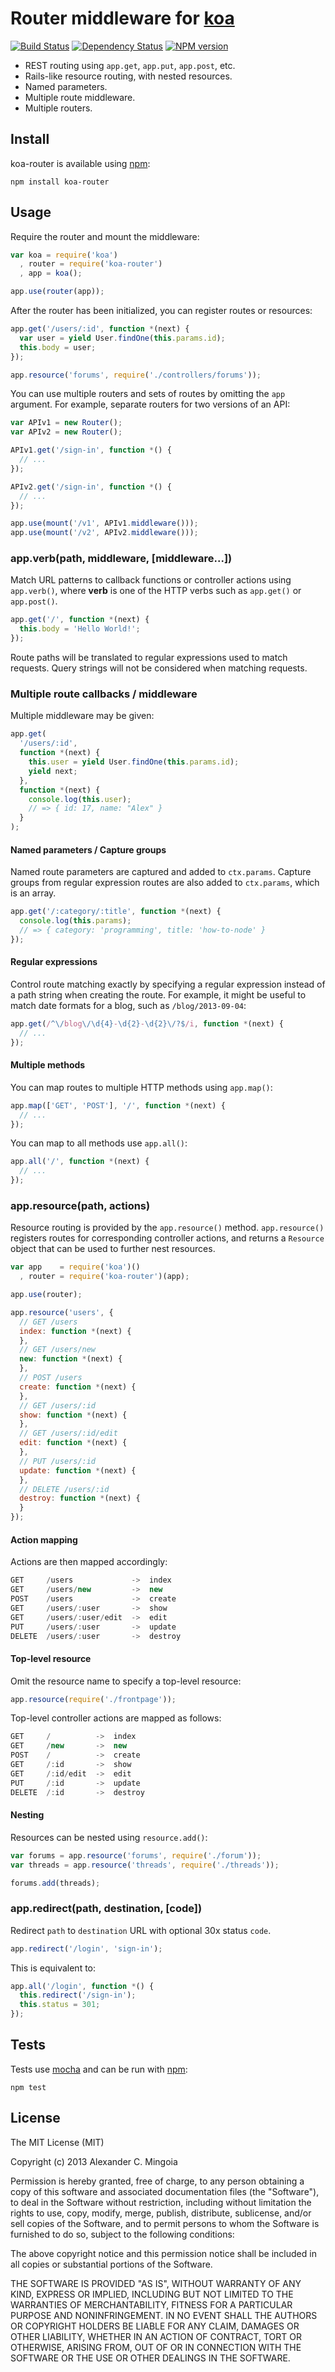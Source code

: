 # Router middleware for [koa](https://github.com/koajs/koa)

[![Build Status](https://secure.travis-ci.org/alexmingoia/koa-router.png)](http://travis-ci.org/alexmingoia/koa-router) 
[![Dependency Status](https://david-dm.org/alexmingoia/koa-router.png)](http://david-dm.org/alexmingoia/koa-router)
[![NPM version](https://badge.fury.io/js/koa-router.png)](http://badge.fury.io/js/koa-router)

* REST routing using `app.get`, `app.put`, `app.post`, etc.
* Rails-like resource routing, with nested resources.
* Named parameters.
* Multiple route middleware.
* Multiple routers.

## Install

koa-router is available using [npm](https://npmjs.org):

```
npm install koa-router
```

## Usage

Require the router and mount the middleware:

```javascript
var koa = require('koa')
  , router = require('koa-router')
  , app = koa();

app.use(router(app));
```

After the router has been initialized, you can register routes or resources:

```javascript
app.get('/users/:id', function *(next) {
  var user = yield User.findOne(this.params.id);
  this.body = user;
});

app.resource('forums', require('./controllers/forums'));
```

You can use multiple routers and sets of routes by omitting the `app`
argument. For example, separate routers for two versions of an API:

```javascript
var APIv1 = new Router();
var APIv2 = new Router();

APIv1.get('/sign-in', function *() {
  // ...
});

APIv2.get('/sign-in', function *() {
  // ...
});

app.use(mount('/v1', APIv1.middleware()));
app.use(mount('/v2', APIv2.middleware()));
```

### app.verb(path, middleware, [middleware...])

Match URL patterns to callback functions or controller actions using `app.verb()`,
where **verb** is one of the HTTP verbs such as `app.get()` or `app.post()`.

```javascript
app.get('/', function *(next) {
  this.body = 'Hello World!';
});
```

Route paths will be translated to regular expressions used to match requests.
Query strings will not be considered when matching requests.

### Multiple route callbacks / middleware

Multiple middleware may be given:

```javascript
app.get(
  '/users/:id',
  function *(next) {
    this.user = yield User.findOne(this.params.id);
    yield next;
  },
  function *(next) {
    console.log(this.user);
    // => { id: 17, name: "Alex" }
  }
);
```

#### Named parameters / Capture groups

Named route parameters are captured and added to `ctx.params`. Capture groups
from regular expression routes are also added to `ctx.params`, which is an
array.

```javascript
app.get('/:category/:title', function *(next) {
  console.log(this.params);
  // => { category: 'programming', title: 'how-to-node' }
});
```

#### Regular expressions

Control route matching exactly by specifying a regular expression instead of
a path string when creating the route. For example, it might be useful to match
date formats for a blog, such as `/blog/2013-09-04`:

```javascript
app.get(/^\/blog\/\d{4}-\d{2}-\d{2}\/?$/i, function *(next) {
  // ...
});
```

#### Multiple methods

You can map routes to multiple HTTP methods using `app.map()`:

```javascript
app.map(['GET', 'POST'], '/', function *(next) {
  // ...
});
```

You can map to all methods use `app.all()`:

```javascript
app.all('/', function *(next) {
  // ...
});
```

### app.resource(path, actions)

Resource routing is provided by the `app.resource()` method. `app.resource()`
registers routes for corresponding controller actions, and returns a
`Resource` object that can be used to further nest resources.

```javascript
var app    = require('koa')()
  , router = require('koa-router')(app);

app.use(router);

app.resource('users', {
  // GET /users
  index: function *(next) {
  },
  // GET /users/new
  new: function *(next) {
  },
  // POST /users
  create: function *(next) {
  },
  // GET /users/:id
  show: function *(next) {
  },
  // GET /users/:id/edit
  edit: function *(next) {
  },
  // PUT /users/:id
  update: function *(next) {
  },
  // DELETE /users/:id
  destroy: function *(next) {
  }
});
```

#### Action mapping

Actions are then mapped accordingly:

```javascript
GET     /users             ->  index
GET     /users/new         ->  new
POST    /users             ->  create
GET     /users/:user       ->  show
GET     /users/:user/edit  ->  edit
PUT     /users/:user       ->  update
DELETE  /users/:user       ->  destroy
```

#### Top-level resource

Omit the resource name to specify a top-level resource:

```javascript
app.resource(require('./frontpage'));
```

Top-level controller actions are mapped as follows:

```javascript
GET     /          ->  index
GET     /new       ->  new
POST    /          ->  create
GET     /:id       ->  show
GET     /:id/edit  ->  edit
PUT     /:id       ->  update
DELETE  /:id       ->  destroy
```

#### Nesting

Resources can be nested using `resource.add()`:

```javascript
var forums = app.resource('forums', require('./forum'));
var threads = app.resource('threads', require('./threads'));

forums.add(threads);
```

### app.redirect(path, destination, [code])

Redirect `path` to `destination` URL with optional 30x status `code`.

```javascript
app.redirect('/login', 'sign-in');
```

This is equivalent to:

```javascript
app.all('/login', function *() {
  this.redirect('/sign-in');
  this.status = 301;
});
```

## Tests

Tests use [mocha](https://github.com/visionmedia/mocha) and can be run 
with [npm](https://npmjs.org):

```
npm test
```

## License

The MIT License (MIT)

Copyright (c) 2013 Alexander C. Mingoia

Permission is hereby granted, free of charge, to any person obtaining a copy
of this software and associated documentation files (the "Software"), to deal
in the Software without restriction, including without limitation the rights
to use, copy, modify, merge, publish, distribute, sublicense, and/or sell
copies of the Software, and to permit persons to whom the Software is
furnished to do so, subject to the following conditions:

The above copyright notice and this permission notice shall be included in
all copies or substantial portions of the Software.

THE SOFTWARE IS PROVIDED "AS IS", WITHOUT WARRANTY OF ANY KIND, EXPRESS OR
IMPLIED, INCLUDING BUT NOT LIMITED TO THE WARRANTIES OF MERCHANTABILITY,
FITNESS FOR A PARTICULAR PURPOSE AND NONINFRINGEMENT. IN NO EVENT SHALL THE
AUTHORS OR COPYRIGHT HOLDERS BE LIABLE FOR ANY CLAIM, DAMAGES OR OTHER
LIABILITY, WHETHER IN AN ACTION OF CONTRACT, TORT OR OTHERWISE, ARISING FROM,
OUT OF OR IN CONNECTION WITH THE SOFTWARE OR THE USE OR OTHER DEALINGS IN
THE SOFTWARE.
